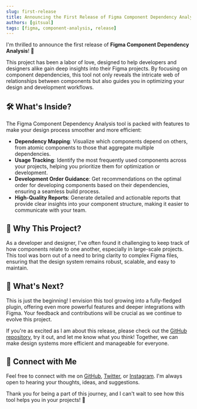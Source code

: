 ```yaml
---
slug: first-release
title: Announcing the First Release of Figma Component Dependency Analysis!
authors: [gitsual]
tags: [figma, component-analysis, release]
---
```


I'm thrilled to announce the first release of **Figma Component Dependency Analysis**! 🎉

This project has been a labor of love, designed to help developers and designers alike gain deep insights into their Figma projects. By focusing on component dependencies, this tool not only reveals the intricate web of relationships between components but also guides you in optimizing your design and development workflows.

<!-- truncate -->

## 🛠️ What's Inside?

The Figma Component Dependency Analysis tool is packed with features to make your design process smoother and more efficient:

- **Dependency Mapping**: Visualize which components depend on others, from atomic components to those that aggregate multiple dependencies.
- **Usage Tracking**: Identify the most frequently used components across your projects, helping you prioritize them for optimization or development.
- **Development Order Guidance**: Get recommendations on the optimal order for developing components based on their dependencies, ensuring a seamless build process.
- **High-Quality Reports**: Generate detailed and actionable reports that provide clear insights into your component structure, making it easier to communicate with your team.

## 🚀 Why This Project?

As a developer and designer, I've often found it challenging to keep track of how components relate to one another, especially in large-scale projects. This tool was born out of a need to bring clarity to complex Figma files, ensuring that the design system remains robust, scalable, and easy to maintain.

## 🙌 What's Next?

This is just the beginning! I envision this tool growing into a fully-fledged plugin, offering even more powerful features and deeper integrations with Figma. Your feedback and contributions will be crucial as we continue to evolve this project.

If you're as excited as I am about this release, please check out the [GitHub repository](https://github.com/gitsual/figma-component-dependency-analysis), try it out, and let me know what you think! Together, we can make design systems more efficient and manageable for everyone.

## 🔗 Connect with Me

Feel free to connect with me on [GitHub](https://github.com/gitsual), [Twitter](https://twitter.com/sanz_sual), or [Instagram](https://instagram.com/sanz_sual). I'm always open to hearing your thoughts, ideas, and suggestions.

Thank you for being a part of this journey, and I can't wait to see how this tool helps you in your projects! 🚀
